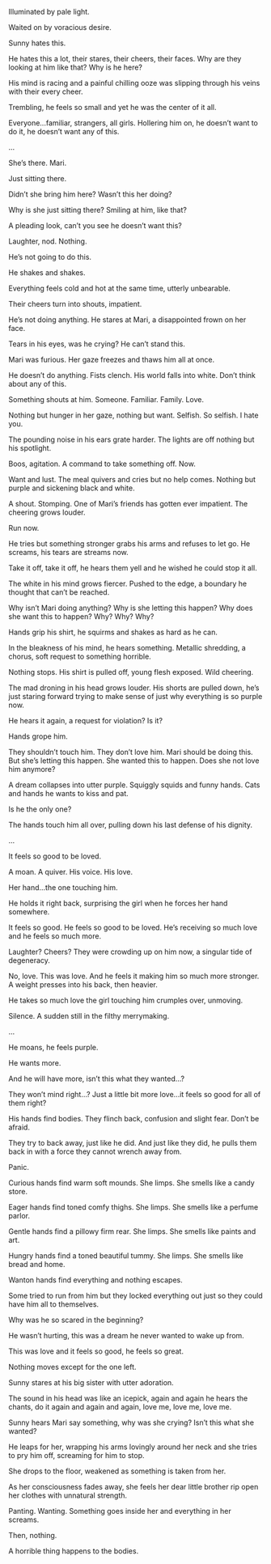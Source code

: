 Illuminated by pale light.

Waited on by voracious desire.

Sunny hates this.

He hates this a lot, their stares, their cheers, their faces. Why are they looking at him like that? Why is he here? 

His mind is racing and a painful chilling ooze was slipping through his veins with their every cheer.

Trembling, he feels so small and yet he was the center of it all.

Everyone...familiar, strangers, all girls. Hollering him on, he doesn’t want to do it, he doesn’t want any of this.

…

She’s there. Mari.

Just sitting there.

Didn’t she bring him here? Wasn’t this her doing?

Why is she just sitting there? Smiling at him, like that?

A pleading look, can’t you see he doesn’t want this?

Laughter, nod. Nothing.

He’s not going to do this.

He shakes and shakes. 

Everything feels cold and hot at the same time, utterly unbearable.

Their cheers turn into shouts, impatient.

He’s not doing anything. He stares at Mari, a disappointed frown on her face.

Tears in his eyes, was he crying? He can’t stand this.

Mari was furious. Her gaze freezes and thaws him all at once.

He doesn’t do anything. Fists clench. His world falls into white. Don’t think about any of this.

Something shouts at him. Someone. Familiar. Family. Love.

Nothing but hunger in her gaze, nothing but want. Selfish. So selfish. I hate you.

The pounding noise in his ears grate harder. The lights are off nothing but his spotlight.

Boos, agitation. A command to take something off. Now.

Want and lust. The meal quivers and cries but no help comes. Nothing but purple and sickening black and white.

A shout. Stomping. One of Mari’s friends has gotten ever impatient. The cheering grows louder.

Run now.

He tries but something stronger grabs his arms and refuses to let go. He screams, his tears are streams now.

Take it off, take it off, he hears them yell and he wished he could stop it all.

The white in his mind grows fiercer. Pushed to the edge, a boundary he thought that can’t be reached.

Why isn’t Mari doing anything? Why is she letting this happen? Why does she want this to happen? Why? Why? Why?

Hands grip his shirt, he squirms and shakes as hard as he can.

In the bleakness of his mind, he hears something. Metallic shredding, a chorus, soft request to something horrible.

Nothing stops. His shirt is pulled off, young flesh exposed. Wild cheering.

The mad droning in his head grows louder. His shorts are pulled down, he’s just staring forward trying to make sense of just why everything is so purple now.

He hears it again, a request for violation? Is it?

Hands grope him.

They shouldn’t touch him. They don’t love him. Mari should be doing this. But she’s letting this happen. She wanted this to happen. Does she not love him anymore?

A dream collapses into utter purple. Squiggly squids and funny hands. Cats and hands he wants to kiss and pat.

Is he the only one?

The hands touch him all over, pulling down his last defense of his dignity.

…

It feels so good to be loved.

A moan. A quiver. His voice. His love. 

Her hand...the one touching him.

He holds it right back, surprising the girl when he forces her hand somewhere.

It feels so good. He feels so good to be loved. He’s receiving so much love and he feels so much more.

Laughter? Cheers? They were crowding up on him now, a singular tide of degeneracy.

No, love. This was love. And he feels it making him so much more stronger. A weight presses into his back, then heavier.

He takes so much love the girl touching him crumples over, unmoving.

Silence. A sudden still in the filthy merrymaking.

…

He moans, he feels purple.

He wants more.

And he will have more, isn’t this what they wanted…?

They won’t mind right…? Just a little bit more love...it feels so good for all of them right?

His hands find bodies. They flinch back, confusion and slight fear. Don’t be afraid.

They try to back away, just like he did. And just like they did, he pulls them back in with a force they cannot wrench away from.

Panic. 

Curious hands find warm soft mounds. She limps. She smells like a candy store.

Eager hands find toned comfy thighs. She limps. She smells like a perfume parlor.

Gentle hands find a pillowy firm rear. She limps. She smells like paints and art.

Hungry hands find a toned beautiful tummy. She limps. She smells like bread and home.

Wanton hands find everything and nothing escapes.

Some tried to run from him but they locked everything out just so they could have him all to themselves.

Why was he so scared in the beginning? 

He wasn’t hurting, this was a dream he never wanted to wake up from.

This was love and it feels so good, he feels so great.


Nothing moves except for the one left.

Sunny stares at his big sister with utter adoration.

The sound in his head was like an icepick, again and again he hears the chants, do it again and again and again, love me, love me, love me.

Sunny hears Mari say something, why was she crying? Isn’t this what she wanted?

He leaps for her, wrapping his arms lovingly around her neck and she tries to pry him off, screaming for him to stop.

She drops to the floor, weakened as something is taken from her.

As her consciousness fades away, she feels her dear little brother rip open her clothes with unnatural strength.

Panting. Wanting. Something goes inside her and everything in her screams.

Then, nothing. 

A horrible thing happens to the bodies.
